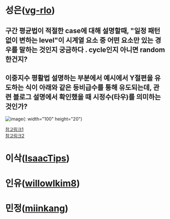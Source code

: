 # 성은([vg-rlo](https://github.com/vg-rlo))

## 구간 평균법이 적절한 case에 대해 설명할때, "일정 패턴없이 변하는 level"이 시계열 요소 중 어떤 요소만 있는 경우를 말하는 것인지 궁금하다 . cycle인지 아니면 random한건지?

## 이중지수 평활법 설명하는 부분에서 예시에서 Y절편을 유도하는 식이 아래와 같은 등비급수를 통해 유도되는데, 관련 블로그 설명에서 확인했을 때 시정수(타우)를 의미하는 것인가?
![image](https://user-images.githubusercontent.com/69677950/117383106-f0dda480-af1a-11eb-9b98-262f79dd5a43.png){: width="100" height="20")

[참고링크1](https://support.minitab.com/ko-kr/minitab/18/help-and-how-to/modeling-statistics/time-series/how-to/double-exponential-smoothing/methods-and-formulas/methods-and-formulas/)    
[참고링크2](https://datalabbit.tistory.com/76?category=1146956)    

# 이삭([IsaacTips](https://github.com/IsaacTips))
# 인유([willowlkim8](https://github.com/willowkim8))
# 민정([miinkang](https://github.com/miinkang))

